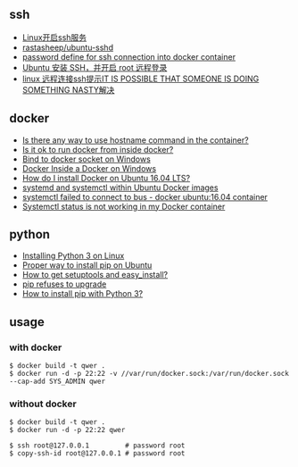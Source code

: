 ## ssh 

- [Linux开启ssh服务](https://www.cnblogs.com/fengbeihong/p/3307575.html)
- [rastasheep/ubuntu-sshd](https://hub.docker.com/r/rastasheep/ubuntu-sshd/~/dockerfile/)
- [password define for ssh connection into docker container](https://stackoverflow.com/questions/40330205/password-define-for-ssh-connection-into-docker-container)
- [Ubuntu 安装 SSH，并开启 root 远程登录](http://zhang-jc.github.io/2016/05/25/Ubuntu-%E5%AE%89%E8%A3%85-SSH%EF%BC%8C%E5%B9%B6%E5%BC%80%E5%90%AF-root-%E8%BF%9C%E7%A8%8B%E7%99%BB%E5%BD%95/)
- [linux 远程连接ssh提示IT IS POSSIBLE THAT SOMEONE IS DOING SOMETHING NASTY解决](https://blog.csdn.net/watsy/article/details/12611919)

## docker

- [Is there any way to use hostname command in the container?](https://github.com/moby/moby/issues/8902)
- [Is it ok to run docker from inside docker?](https://stackoverflow.com/questions/27879713/is-it-ok-to-run-docker-from-inside-docker)
- [Bind to docker socket on Windows](https://stackoverflow.com/questions/36765138/bind-to-docker-socket-on-windows)
- [Docker Inside a Docker on Windows](https://stackoverflow.com/questions/47225616/docker-inside-a-docker-on-windows)
- [How do I install Docker on Ubuntu 16.04 LTS?](https://askubuntu.com/questions/938700/how-do-i-install-docker-on-ubuntu-16-04-lts)
- [systemd and systemctl within Ubuntu Docker images](https://stackoverflow.com/questions/39169403/systemd-and-systemctl-within-ubuntu-docker-images)
- [systemctl failed to connect to bus - docker ubuntu:16.04 container](https://askubuntu.com/questions/813588/systemctl-failed-to-connect-to-bus-docker-ubuntu16-04-container)
- [Systemctl status is not working in my Docker container](https://forums.docker.com/t/systemctl-status-is-not-working-in-my-docker-container/9075)

## python

- [Installing Python 3 on Linux](https://docs.python-guide.org/starting/install3/linux/)
- [Proper way to install pip on Ubuntu](https://stackoverflow.com/questions/37954008/proper-way-to-install-pip-on-ubuntu)
- [How to get setuptools and easy_install?](https://stackoverflow.com/questions/8650459/how-to-get-setuptools-and-easy-install)
- [pip refuses to upgrade](https://stackoverflow.com/questions/41674368/pip-refuses-to-upgrade)
- [How to install pip with Python 3?](https://stackoverflow.com/questions/6587507/how-to-install-pip-with-python-3)

## usage

### with docker

```
$ docker build -t qwer .
$ docker run -d -p 22:22 -v //var/run/docker.sock:/var/run/docker.sock --cap-add SYS_ADMIN qwer
```

### without docker

```
$ docker build -t qwer .
$ docker run -d -p 22:22 qwer
```

```
$ ssh root@127.0.0.1         # password root
$ copy-ssh-id root@127.0.0.1 # password root
```